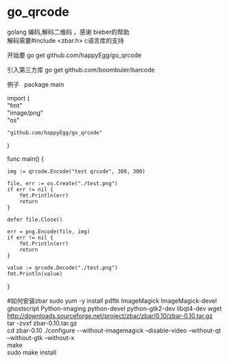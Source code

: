 # go_qrcode
golang 编码,解码二维码 ，感谢 bieber的帮助  
解码需要#include <zbar.h> c语言库的支持

开始要 go get github.com/happyEgg/go_qrcode  

引入第三方库 go get github.com/boombuler/barcode  

例子  
package main  

import (  
	"fmt"  
	"image/png"  
	"os"  

	"github.com/happyEgg/go_qrcode"
)

func main() {  

	img := qrcode.Encode("test qrcode", 300, 300)

	file, err := os.Create("./test.png")
	if err != nil {  
		fmt.Println(err)  
		return  
	}

	defer file.Close()  

	err = png.Encode(file, img)  
	if err != nil {  
		fmt.Println(err)  
		return  
	}

	value := qrcode.Decode("./test.png")  
	fmt.Println(value)
}

#如何安装zbar
sudo yum -y install pdftk ImageMagick ImageMagick-devel ghostscript Python-imaging python-devel python-gtk2-dev libqt4-dev 
wget http://downloads.sourceforge.net/project/zbar/zbar/0.10/zbar-0.10.tar.gz  
tar -zvxf zbar-0.10.tar.gz  
cd zbar-0.10
./configure --without-imagemagick –disable-video –without-qt –without-gtk –without-x   
make  
sudo make install  


